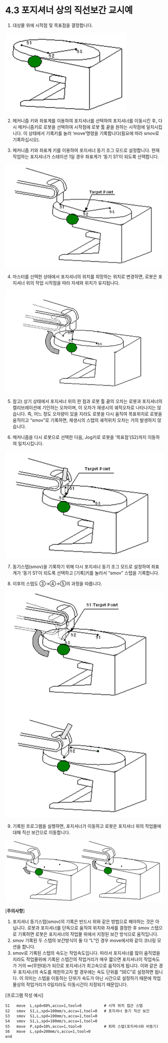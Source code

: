 ﻿# 4.3 포지셔너 상의 직선보간 교시예

1.	대상물 위에 시작점 및 목표점을 결정합니다.

![](../_assets/image15.png)

2.	메커니즘 키와 좌표계를 이용하여 포지셔너를 선택하여 포지셔너를 이동시킨 후, 다시 메커니즘키로 로봇을 선택하여 시작점에 로봇 툴 끝을 원하는 시작점에 일치시킵니다. 이 상태에서 기록키를 눌러 ‘move’명령을 기록합니다(필요에 따라 smov로 기록하십시오).

3.	메커니즘 키와 좌표계 키를 이용하여 포지셔너 동기 조그 모드로 설정합니다. 현재 작업하는 포지셔너가 스테이션 1일 경우 좌표계가 ‘동기 S1’이 되도록 선택합니다.

![](../_assets/image16.png)

4.	마스터를 선택한 상태에서 포지셔너의 위치를 희망하는 위치로 변경하면, 로봇은 포지셔너 위의 작업 시작점을 따라 자세와 위치가 유지됩니다.

![](../_assets/image17.png)

5.	참고) 상기 상태에서 포지셔너 위의 한 점과 로봇 툴 끝의 오차는 로봇과 포지셔너의 캘리브레이션에 기인하는 오차이며, 이 오차가 재생시의 궤적오차로 나타나지는 않습니다. 즉, 어느 정도 오차량이 있을 지라도 로봇을 다시 움직여 목표위치로 로봇을 움직이고 “smov”로 기록하면, 재생시의 스텝의 궤적위치 오차는 거의 발생하지 않습니다.

6.	메커니즘을 다시 로봇으로 선택한 다음, Jog키로 로봇을 ‘목표점’(S2)까지 이동하여 일치시킵니다.

![](../_assets/image18.png)

7.	동기스텝(smov)을 기록하기 위해 다시 포지셔너 동기 조그 모드로 설정하여 좌표계가 ‘동기 S1’이 되도록 선택하고 [기록]키를 눌러서 “smov” 스텝을 기록합니다. 

8.	이후의 스텝도 ③→④→⑤의 과정을 따릅니다.

![](../_assets/image19.png)

9.	기록된 프로그램을 실행하면, 포지셔너가 이동하고 로봇은 포지셔너 위의 작업물에 대해 직선 보간으로 이동합니다.

![](../_assets/image20.png)


[**주의사항**]
1)	포지셔너 동기스텝(smov)의 기록은 반드시 위와 같은 방법으로 해야하는 것은 아닙니다. 로봇과 포지셔너를 단독으로 움직여 위치와 자세를 결정한 후 smov 스텝으로 기록하면 로봇은 포지셔너의 작업물 위에서 지정된 보간 방식으로 움직입니다.
2)	smov 기록된 두 스텝의 보간방식이 둘 다 “L”인 경우 move에서와 같이 코너링 모션을 합니다.
3)	smov로 기록된 스텝의 속도는 작업속도입니다. 따라서 포지셔너를 많이 움직였을 지라도 작업물위에 기록된 스텝간의 작업거리가 매우 짧으면 포지셔너이 작업속도가 거의 ∞(무한대)가 되므로 포지셔너가 최고속으로 움직이게 됩니다. 이와 같은 경우 포지셔너의 속도를 제한하고자 할 경우에는 속도 단위를 “SEC”로 설정하면 됩니다. 이 의미는 스텝을 이동하는 단위가 속도가 아닌 시간으로 설정하기 때문에 작업물상의 작업거리가 0일지라도 이동시간이 지정되기 때문입니다.
 
[프로그램 작성 예시]
	
	S1   move  L,spd=60%,accu=1,tool=0			# 시작 위치 접근 스텝
	S2   smov  S1,L,spd=100mm/s,accu=1,tool=0	# 포지셔너 동기 직선 보간
	S3   smov  S1,L,spd=100mm/s,accu=1,tool=0
	S4   smov  S1,L,spd=100mm/s,accu=1,tool=0
	S5   move  P,spd=10%,accu=1,tool=0			# 퇴피 스텝(포지셔너와 비동기)
	S6   move  L,spd=200mm/s,accu=1,tool=0 
	end


